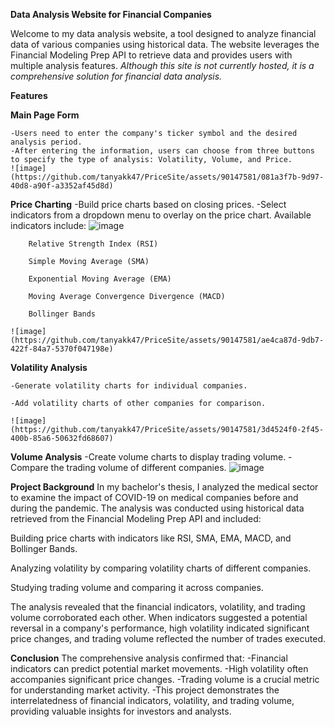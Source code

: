 **Data Analysis Website for Financial Companies**

Welcome to my data analysis website, a tool designed to analyze financial data of various companies using historical data.
The website leverages the Financial Modeling Prep API to retrieve data and provides users with multiple analysis features.
_Although this site is not currently hosted, it is a comprehensive solution for financial data analysis._

**Features**

  **Main Page Form**
  
    -Users need to enter the company's ticker symbol and the desired analysis period.
    -After entering the information, users can choose from three buttons to specify the type of analysis: Volatility, Volume, and Price.
    ![image](https://github.com/tanyakk47/PriceSite/assets/90147581/081a3f7b-9d97-40d8-a90f-a3352af45d8d)

  **Price Charting**
    -Build price charts based on closing prices.
    -Select indicators from a dropdown menu to overlay on the price chart. Available indicators include:
    ![image](https://github.com/tanyakk47/PriceSite/assets/90147581/ea875538-931a-4f2f-bd55-0572dbc1d2d2)
    
        Relative Strength Index (RSI)
        
        Simple Moving Average (SMA)
        
        Exponential Moving Average (EMA)
        
        Moving Average Convergence Divergence (MACD)
        
        Bollinger Bands
        
    ![image](https://github.com/tanyakk47/PriceSite/assets/90147581/ae4ca87d-9db7-422f-84a7-5370f047198e)

  **Volatility Analysis**
  
    -Generate volatility charts for individual companies.
    
    -Add volatility charts of other companies for comparison.
    
    ![image](https://github.com/tanyakk47/PriceSite/assets/90147581/3d4524f0-2f45-400b-85a6-50632fd68607)

  **Volume Analysis**
    -Create volume charts to display trading volume.
    -Compare the trading volume of different companies.
![image](https://github.com/tanyakk47/PriceSite/assets/90147581/3981e0f1-e831-4136-8ebc-1af75293354c)


**Project Background**
In my bachelor's thesis, I analyzed the medical sector to examine the impact of COVID-19 on medical companies before and during the pandemic.
The analysis was conducted using historical data retrieved from the Financial Modeling Prep API and included:

Building price charts with indicators like RSI, SMA, EMA, MACD, and Bollinger Bands.

Analyzing volatility by comparing volatility charts of different companies.

Studying trading volume and comparing it across companies.

The analysis revealed that the financial indicators, volatility, and trading volume corroborated each other.
When indicators suggested a potential reversal in a company's performance, high volatility indicated significant price changes,
and trading volume reflected the number of trades executed.

**Conclusion**
The comprehensive analysis confirmed that:
 -Financial indicators can predict potential market movements.
 -High volatility often accompanies significant price changes.
 -Trading volume is a crucial metric for understanding market activity.
 -This project demonstrates the interrelatedness of financial indicators, volatility, and trading volume, providing valuable insights for investors and analysts.
